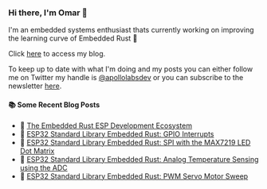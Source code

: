 ### Hi there, I'm Omar 👋

I'm an embedded systems enthusiast thats currently working on improving the learning curve of Embedded Rust 🦀

Click [here](https://apollolabsblog.hashnode.dev/) to access my blog.

To keep up to date with what I'm doing and my posts you can either follow me on Twitter my handle is [@apollolabsdev](https://twitter.com/apollolabsbin) or you can subscribe to the newsletter [here](http://subscribepage.io/apollolabsnewsletter).

<!--
**apollolabsdev/apollolabsdev** is a ✨ _special_ ✨ repository because its `README.md` (this file) appears on your GitHub profile.

Here are some ideas to get you started:

- 🔭 I’m currently working on ...
- 🌱 I’m currently learning ...
- 👯 I’m looking to collaborate on ...
- 🤔 I’m looking for help with ...
- 💬 Ask me about ...
- 📫 How to reach me: ...
- 😄 Pronouns: ...
- ⚡ Fun fact: ...
-->


#### :books: Some Recent Blog Posts
<!-- BLOGPOSTS:START -->
 - 💫 [The Embedded Rust ESP Development Ecosystem](https://apollolabsblog.hashnode.dev/the-embedded-rust-esp-development-ecosystem)
 - 🌮 [ESP32 Standard Library Embedded Rust: GPIO Interrupts](https://apollolabsblog.hashnode.dev/esp32-standard-library-embedded-rust-gpio-interrupts)
 - 💫 [ESP32 Standard Library Embedded Rust: SPI with the MAX7219 LED Dot Matrix](https://apollolabsblog.hashnode.dev/esp32-standard-library-embedded-rust-spi-with-the-max7219-led-dot-matrix)
 - 🚀 [ESP32 Standard Library Embedded Rust: Analog Temperature Sensing using the ADC](https://apollolabsblog.hashnode.dev/esp32-standard-library-embedded-rust-analog-temperature-sensing-using-the-adc)
 - 💫 [ESP32 Standard Library Embedded Rust: PWM Servo Motor Sweep](https://apollolabsblog.hashnode.dev/esp32-standard-library-embedded-rust-pwm-servo-motor-sweep)<!-- BLOGPOSTS:END -->
